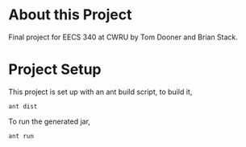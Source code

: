 # About this Project

Final project for EECS 340 at CWRU by Tom Dooner and Brian Stack.  

# Project Setup

This project is set up with an ant build script, to build it, <pre><code>ant dist</code></pre>  To run the generated jar, <pre><code>ant run</code></pre>


